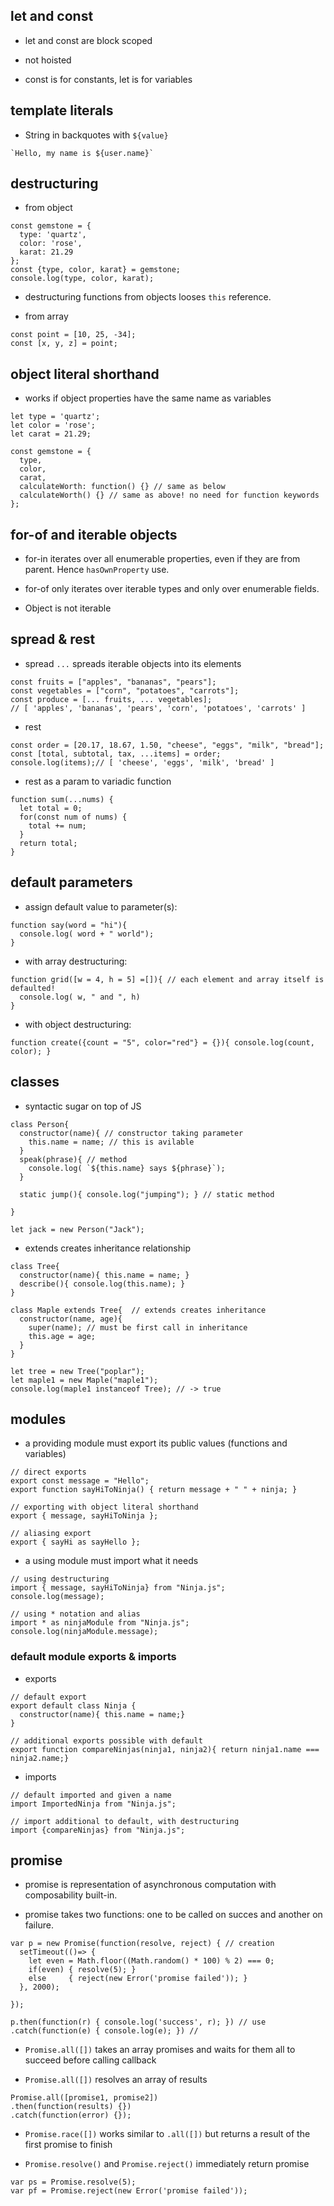 ## let and const

* let and const are block scoped

* not hoisted

* const is for constants, let is for variables

## template literals

* String in backquotes with `${value}`

```
`Hello, my name is ${user.name}`
```

## destructuring

* from object
```
const gemstone = {
  type: 'quartz',
  color: 'rose',
  karat: 21.29
};
const {type, color, karat} = gemstone;
console.log(type, color, karat);
```
* destructuring functions from objects looses `this` reference.

* from array
```
const point = [10, 25, -34];
const [x, y, z] = point;
```

## object literal shorthand

* works if object properties have the same name as variables

```
let type = 'quartz';
let color = 'rose';
let carat = 21.29;

const gemstone = {
  type,
  color,
  carat,
  calculateWorth: function() {} // same as below
  calculateWorth() {} // same as above! no need for function keywords
};
```

## for-of and iterable objects

* for-in iterates over all enumerable properties, even if they are from parent. Hence `hasOwnProperty` use.

* for-of only iterates over iterable types and only over enumerable fields.

* Object is not iterable

## spread & rest

* spread `...` spreads iterable objects into its elements

```
const fruits = ["apples", "bananas", "pears"];
const vegetables = ["corn", "potatoes", "carrots"];
const produce = [... fruits, ... vegetables];
// [ 'apples', 'bananas', 'pears', 'corn', 'potatoes', 'carrots' ]
```

* rest

```
const order = [20.17, 18.67, 1.50, "cheese", "eggs", "milk", "bread"];
const [total, subtotal, tax, ...items] = order;
console.log(items);// [ 'cheese', 'eggs', 'milk', 'bread' ]
```

* rest as a param to variadic function

```
function sum(...nums) {
  let total = 0;  
  for(const num of nums) {
    total += num;
  }
  return total;
}
```
## default parameters

* assign default value to parameter(s):
```
function say(word = "hi"){
  console.log( word + " world");
}
```

* with array destructuring:
```
function grid([w = 4, h = 5] =[]){ // each element and array itself is defaulted!
  console.log( w, " and ", h)
}
```

* with object destructuring:
```
function create({count = "5", color="red"} = {}){ console.log(count, color); }
```


## classes

* syntactic sugar on top of JS

```
class Person{
  constructor(name){ // constructor taking parameter
    this.name = name; // this is avilable
  }
  speak(phrase){ // method
    console.log( `${this.name} says ${phrase}`);
  }
  
  static jump(){ console.log("jumping"); } // static method

}

let jack = new Person("Jack");
```

* extends creates inheritance relationship

```
class Tree{
  constructor(name){ this.name = name; }
  describe(){ console.log(this.name); }
}

class Maple extends Tree{  // extends creates inheritance
  constructor(name, age){
    super(name); // must be first call in inheritance
    this.age = age;
  }
}

let tree = new Tree("poplar");
let maple1 = new Maple("maple1");
console.log(maple1 instanceof Tree); // -> true
```


## modules

* a providing module must export its public values (functions and variables)

```
// direct exports
export const message = "Hello"; 
export function sayHiToNinja() { return message + " " + ninja; }

// exporting with object literal shorthand
export { message, sayHiToNinja }; 

// aliasing export
export { sayHi as sayHello }; 
```

* a using module must import what it needs

```
// using destructuring
import { message, sayHiToNinja} from "Ninja.js"; 
console.log(message);

// using * notation and alias
import * as ninjaModule from "Ninja.js"; 
console.log(ninjaModule.message);
```

### default module exports & imports

* exports

```
// default export
export default class Ninja { 
  constructor(name){ this.name = name;}
} 

// additional exports possible with default
export function compareNinjas(ninja1, ninja2){ return ninja1.name === ninja2.name;}
```

* imports

```
// default imported and given a name
import ImportedNinja from "Ninja.js";

// import additional to default, with destructuring
import {compareNinjas} from "Ninja.js";
```

## promise

* promise is representation of asynchronous computation with composability built-in.

* promise takes two functions: one to be called on succes and another on failure.

```
var p = new Promise(function(resolve, reject) { // creation
  setTimeout(()=> {
    let even = Math.floor((Math.random() * 100) % 2) === 0; 
    if(even) { resolve(5); }
    else     { reject(new Error('promise failed')); }
  }, 2000);
	
});

p.then(function(r) { console.log('success', r); }) // use
.catch(function(e) { console.log(e); }) // 
```

* `Promise.all([])` takes an array promises and waits for them all to succeed before calling callback

* `Promise.all([])` resolves an array of results

```
Promise.all([promise1, promise2])
.then(function(results) {})
.catch(function(error) {});
```

* `Promise.race([])` works similar to `.all([])` but returns a result of the first promise to finish

* `Promise.resolve()` and `Promise.reject()` immediately return promise


```
var ps = Promise.resolve(5);
var pf = Promise.reject(new Error('promise failed'));
```
